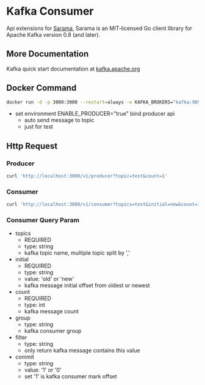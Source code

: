 # Kafka Consumer

Api extensions for [Sarama](https://github.com/Shopify/sarama), Sarama is an MIT-licensed Go client library for Apache Kafka version 0.8 (and later).

## More Documentation

Kafka quick start documentation at [kafka.apache.org](http://kafka.apache.org/quickstart)

## Docker Command

```bash
docker run -d -p 3000:3000 --restart=always -e KAFKA_BROKERS="kafka:9092" --name kafka-consumer siriuszg/kafka-consumer:TAG
```

* set environment ENABLE_PRODUCER="true" bind producer api
  * auto send message to topic
  * just for test

## Http Request

### Producer

```bash
curl 'http://localhost:3000/v1/producer?topic=test&count=1'
```

### Consumer

```bash
curl 'http://localhost:3000/v1/consumer?topics=test&initial=new&count=10'
```

### Consumer Query Param

* topics
  * REQUIRED
  * type: string
  * kafka topic name, multiple topic split by ','
* initial
  * REQUIRED
  * type: string
  * value: 'old' or 'new'
  * kafka message initial offset from oldest or newest
* count
  * REQUIRED
  * type: int
  * kafka message count
* group
  * type: string
  * kafka consumer group
* filter
  * type: string
  * only return kafka message contains this value
* commit
  * type: string
  * value: '1' or '0'
  * set '1' is kafka consumer mark offset
